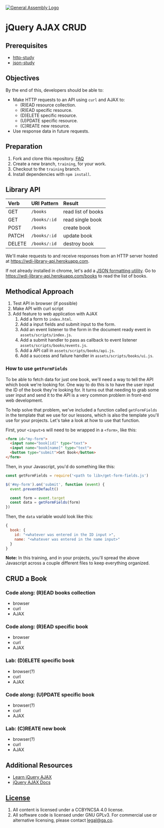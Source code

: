 [![General Assembly Logo](https://camo.githubusercontent.com/1a91b05b8f4d44b5bbfb83abac2b0996d8e26c92/687474703a2f2f692e696d6775722e636f6d2f6b6538555354712e706e67)](https://generalassemb.ly/education/web-development-immersive)

# jQuery AJAX CRUD

## Prerequisites

-   [http-study](https://git.generalassemb.ly/ga-wdi-boston/http-study)
-   [json-study](https://git.generalassemb.ly/ga-wdi-boston/json-study)

## Objectives

By the end of this, developers should be able to:

- Make HTTP requests to an API using `curl` and AJAX to:
  -  (R)EAD resource collection.
  -  (R)EAD specific resource.
  -  (D)ELETE specific resource.
  -  (U)PDATE specific resource.
  -  (C)REATE new resource.
- Use response data in future requests.

## Preparation

1.  Fork and clone this repository.
 [FAQ](https://github.com/ga-wdi-boston/meta/wiki/ForkAndClone)
1.  Create a new branch, `training`, for your work.
1.  Checkout to the `training` branch.
1.  Install dependencies with `npm install`.

## Library API

| Verb   | URI Pattern  | Result |
|:-------|:-------------|:------------------|
| GET    | `/books`     | read list of books|
| GET    | `/books/:id` | read single book  |
| POST   | `/books`     | create book       |
| PATCH  | `/books/:id` | update book       |
| DELETE | `/books/:id` | destroy book      |

We'll make requests to and receive responses from an HTTP server hosted at https://wdi-library-api.herokuapp.com.

If not already installed in chrome, let's add a [JSON formatting utility](https://chrome.google.com/webstore/detail/json-formatter/bcjindcccaagfpapjjmafapmmgkkhgoa?hl=en).  Go to https://wdi-library-api.herokuapp.com/books to read the list of books.

## Methodical Approach
1.  Test API in browser (if possible)
1.  Make API with curl script
1.  Add feature to web application with AJAX
    1.  Add a form to `index.html`.
    1.  Add a input fields and submit input to the form.
    1.  Add an event listener to the form in the document ready event in
 `assets/scripts/index.js`.
    1.  Add a submit handler to pass as callback to event listener
  `assets/scripts/books/events.js`.
    1.  Add a API call in `assets/scripts/books/api.js`.
    1.  Add a success and failure handler in `assets/scripts/books/ui.js`.

### How to use `getFormFields`

To be able to fetch data for just one book, we'll need a way to tell the API
which book we're looking for. One way to do this is to have the user input the
ID of the book they're looking for. It turns out that needing to grab some user
input and send it to the API is a very common problem in front-end web
development.

To help solve that problem, we've included a function called `getFormFields` in
the template that we use for our lessons, which is also the template you'll use
for your projects. Let's take a look at how to use that function.

First, your `<input>`s will need to be wrapped in a `<form>`, like this:

```html
<form id="my-form">
  <input name="book[id]" type="text">
  <input name="book[name]" type="text">
  <button type="submit">Get Book</button>
</form>
```
Then, in your Javascript, you'd do something like this:

```js
const getFormFields = require('<path to lib>/get-form-fields.js')

$('#my-form').on('submit', function (event) {
  event.preventDefault()

  const form = event.target
  const data = getFormFields(form)
})
```

Then, the `data` variable would look like this:

```js
{
  book: {
    id: "<whatever was entered in the ID input >",
    name: "<whatever was entered in the name input>"
  }
}
```

**Note:** In this training, and in your projects, you'll spread the above Javascript across a couple different files to keep everything organized.

## CRUD a Book

### Code along: (R)EAD books collection
- browser
- curl
- AJAX

### Code along: (R)EAD specific book
- browser
- curl
- AJAX

### Lab: (D)ELETE specific book
- browser(?)
- curl
- AJAX

### Code along: (U)PDATE specific book
- browser(?)
- curl
- AJAX

### Lab: (C)REATE new book
- browser(?)
- curl
- AJAX

## Additional Resources
-   [Learn jQuery AJAX](https://learn.jquery.com/ajax/jquery-ajax-methods/)
-   [jQuery AJAX Docs](http://api.jquery.com/jquery.ajax/)

## [License](LICENSE)

1.  All content is licensed under a CC­BY­NC­SA 4.0 license.
1.  All software code is licensed under GNU GPLv3. For commercial use or
    alternative licensing, please contact legal@ga.co.
